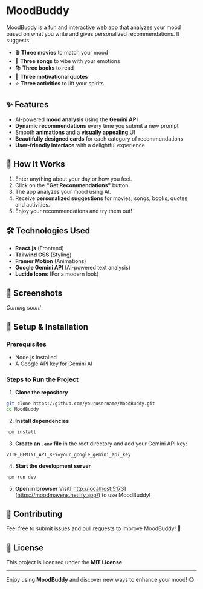 # MoodBuddy

MoodBuddy is a fun and interactive web app that analyzes your mood based on what you write and gives personalized recommendations.
It suggests:
- 🎬 **Three movies** to match your mood
- 🎵 **Three songs** to vibe with your emotions
- 📚 **Three books** to read
- 💭 **Three motivational quotes**
- ⭐ **Three activities** to lift your spirits

## ✨ Features
- AI-powered **mood analysis** using the **Gemini API**
- **Dynamic recommendations** every time you submit a new prompt
- Smooth **animations** and a **visually appealing** UI
- **Beautifully designed cards** for each category of recommendations
- **User-friendly interface** with a delightful experience

## 🚀 How It Works
1. Enter anything about your day or how you feel.
2. Click on the **"Get Recommendations"** button.
3. The app analyzes your mood using AI.
4. Receive **personalized suggestions** for movies, songs, books, quotes, and activities.
5. Enjoy your recommendations and try them out!

## 🛠️ Technologies Used
- **React.js** (Frontend)
- **Tailwind CSS** (Styling)
- **Framer Motion** (Animations)
- **Google Gemini API** (AI-powered text analysis)
- **Lucide Icons** (For a modern look)

## 🎨 Screenshots
*Coming soon!*

## 🔧 Setup & Installation
### Prerequisites
- Node.js installed
- A Google API key for Gemini AI

### Steps to Run the Project
1. **Clone the repository**
```sh
git clone https://github.com/yourusername/MoodBuddy.git
cd MoodBuddy
```
2. **Install dependencies**
```sh
npm install
```
3. **Create an `.env` file** in the root directory and add your Gemini API key:
```env
VITE_GEMINI_API_KEY=your_google_gemini_api_key
```
4. **Start the development server**
```sh
npm run dev
```
5. **Open in browser**
Visit[ [http://localhost:5173](http://localhost:5173)](https://moodmavens.netlify.app/) to use MoodBuddy!

## 📌 Contributing
Feel free to submit issues and pull requests to improve MoodBuddy! 🚀

## 📜 License
This project is licensed under the **MIT License**.

---

Enjoy using **MoodBuddy** and discover new ways to enhance your mood! 😊

